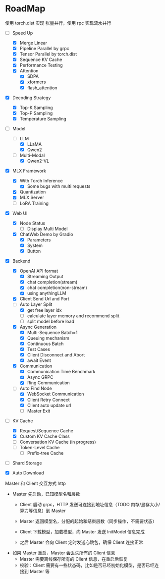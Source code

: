 # RoadMap

使用 torch.dist 实现 张量并行，使用 rpc 实现流水并行

- [ ] Speed Up
    - [x] Merge Linear
    - [x] Pipeline Parallel by grpc
    - [x] Tensor Parallel by torch.dist
    - [x] Sequence KV Cache
    - [x] Performance Testing
    - [x] Attention
        - [x] SDPA
        - [x] xformers
        - [x] flash_attention
- [x] Decoding Strategy
    - [x] Top-K Sampling
    - [x] Top-P Sampling
    - [x] Temperature Sampling
- [ ] Model
    - [ ] LLM
        - [x] LLaMA
        - [x] Qwen2
    - [ ] Multi-Modal
        - [x] Qwen2-VL
- [x] MLX Framework
    - [x] With Torch Inference
        - [x] Some bugs with multi requests
    - [x] Quantization
    - [x] MLX Server
    - [ ] LoRA Training
- [x] Web UI
    - [x] Node Status
        - [ ] Display Multi Model
    - [x] ChatWeb Demo by Gradio
        - [x] Parameters
        - [x] System
        - [x] Button
- [x] Backend
    - [x] OpenAI API format
        - [x] Streaming Output
        - [x] chat completion(stream)
        - [x] chat completion(non-stream)
        - [x] using anythingLLM
    - [x] Client Send Url and Port
    - [ ] Auto Layer Split
        - [x] get free layer idx
        - [ ] calculate layer memory and recommend split
        - [ ] split model before load
    - [x] Async Generation
        - [x] Multi-Sequence Batch=1
        - [x] Queuing mechanism
        - [x] Continuous Batch
        - [x] Test Cases
        - [x] Client Disconnect and Abort
        - [x] await Event
    - [x] Communication
        - [x] Communication Time Benchmark
        - [x] Async GRPC
        - [x] Ring Communication
    - [ ] Auto Find Node
        - [x] WebSocket Communication
        - [x] Client Retry Connect
        - [x] Client auto update url 
        - [ ] Master Exit
- [ ] KV Cache
    - [x] Request/Sequence Cache
    - [x] Custom KV Cache Class
    - [ ] Conversation KV Cache (in progress)
    - [ ] Token-Level Cache
        - [ ] Prefix-tree Cache
- [ ] Shard Storage
- [x] Auto Download


Master 和 Client 交互方式 http
- Master 先启动，已知模型名和层数
    - Client 启动 grpc，HTTP 发送可连接到地址信息（TODO 内存/显存大小/算力等信息）到 Master
    - Master 返回模型名，分配的起始和结束层数（同步操作，不需要状态）
    - Client 下载模型，加载模型，向 Master 发送 InitModel 信息完成

    - 之后 Master 会向 Client 定时发送心跳包，确保 Client 连接正常
- 如果 Master 重启，Master 会丢失所有的 Client 信息
    - Master 需要离线保存所有的 Client 信息，在重启后恢复
    - 校验：Client 需要有一些状态码，比如是否已经初始化模型，是否已经连接到 Master 等
